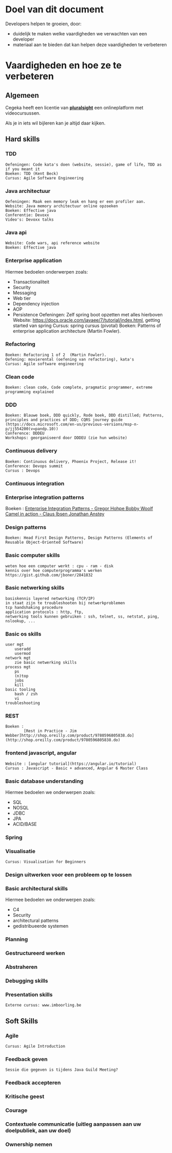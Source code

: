 # Doel van dit document
Developers helpen te groeien, door:
- duidelijk te maken welke vaardigheden we verwachten van een developer
- materiaal aan te bieden dat kan helpen deze vaardigheden te verbeteren

# Vaardigheden en hoe ze te verbeteren
## Algemeen
 Cegeka heeft een licentie van [**pluralsight**](https://www.pluralsight.com/) een onlineplatform met videocursussen.
 
 Als je in iets wil bijleren kan je altijd daar kijken.


## Hard skills
### TDD
    Oefeningen: Code kata's doen (website, sessie), game of life, TDD as if you meant it
    Boeken: TDD (Kent Beck)
    Cursus: Agile Software Engineering
### Java architectuur
	Oefeningen: Maak een memory leak en hang er een profiler aan.
	Website: Java memory architectuur online opzoeken
	Boeken: Effective java
	Conferentie: Devoxx
	Video's: Devoxx talks
### Java api
	Website: Code wars, api reference website
	Boeken: Effective java
### Enterprise application
Hiermee bedoelen onderwerpen zoals:
* Transactionaliteit 
* Security
* Messaging
* Web tier
* Dependency injection
* AOP
* Persistence
		Oefeningen: Zelf spring boot opzetten met alles hierboven
		Website: https://docs.oracle.com/javaee/7/tutorial/index.html, getting started van spring
		Cursus: spring cursus (pivotal)
		Boeken: Patterns of enterprise application architecture (Martin Fowler).
### Refactoring
	Boeken: Refactoring 1 of 2  (Martin Fowler).
	Oefening: movierental (oefening van refactoring), kata's
	Cursus: Agile software engineering
### Clean code
	Boeken: clean code, Code complete, pragmatic programmer, extreme programming explained
### DDD
	Boeken: Blauwe boek, DDD quickly, Rode boek, DDD distilled; Patterns, principles and practices of DDD; CQRS journey guide (https://docs.microsoft.com/en-us/previous-versions/msp-n-p/jj554200(v=pandp.10))
	Conference: DDDEU
	Workshops: georganiseerd door DDDEU (zie hun website)
### Continuous delivery
	Boeken: Continuous delivery, Phoenix Project, Release it!
	Conference: Devops summit
    Cursus : Devops
### Continuous integration
### Enterprise integration patterns
Boeken : 
[Enterprise Integration Patterns - Gregor Hohpe Bobby Woolf](https://www.enterpriseintegrationpatterns.com/)
[Camel in action - Claus Ibsen Jonathan Anstey](https://www.manning.com/books/camel-in-action-second-edition)
### Design patterns
	Boeken: Head First Design Patterns, Design Patterns (Elements of Reusable Object-Oriented Software)
### Basic computer skills
    weten hoe een computer werkt : cpu - ram - disk 
    kennis over hoe computerprogramma's werken
    https://gist.github.com/jboner/2841832
### Basic netwerking skills
    basiskennis layered networking (TCP/IP)
    in staat zijn te troubleshooten bij netwerkproblemen
    tcp handshaking procedure
    application protocols : http, ftp, 
    netwerking tools kunnen gebruiken : ssh, telnet, ss, netstat, ping, nslookup, ...
### Basic os skills
    user mgt
        useradd
        usermod
    network mgt
        zie basic netwerking skills
    process mgt
        ps
        (n)top
        jobs
        kill
    basic tooling
        bash / zsh
        vi
    troubleshooting
### REST
    Boeken : 
            [Rest in Practice - Jim Webber]http://shop.oreilly.com/product/9780596805838.do](http://shop.oreilly.com/product/9780596805838.do)
### frontend javascript, angular
    Website : [angular tutorial](https://angular.io/tutorial)
    Cursus : Javascript - Basic + advanced, Angular 6 Master Class
### Basic database understanding
Hiermee bedoelen we onderwerpen zoals:
- SQL
- NOSQL
- JDBC
- JPA
- ACID/BASE
### Spring
### Visualisatie
	Cursus: Visualisation for Beginners
### Design uitwerken voor een probleem op te lossen
### Basic architectural skills
Hiermee bedoelen we onderwerpen zoals:
- C4
- Security
- architectural patterns
- gedistribueerde systemen

### Planning
### Gestructureerd werken
### Abstraheren
### Debugging skills
### Presentation skills
	Externe cursus: www.imboorling.be

## Soft Skills
### Agile
	Cursus: Agile Introduction
### Feedback geven
	Sessie die gegeven is tijdens Java Guild Meeting?
### Feedback accepteren
### Kritische geest
### Courage
### Contextuele communicatie (uitleg aanpassen aan uw doelpubliek, aan uw doel)
### Ownership nemen
